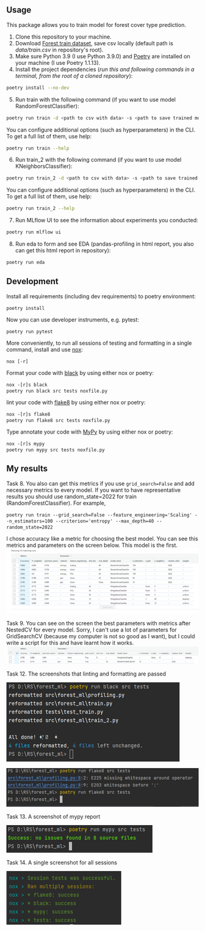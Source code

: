 ## Usage
This package allows you to train model for forest cover type prediction.
1. Clone this repository to your machine.
2. Download [Forest train dataset](https://www.kaggle.com/competitions/forest-cover-type-prediction), save csv locally (default path is *data/train.csv* in repository's root).
3. Make sure Python 3.9 (I use Python 3.9.0) and [Poetry](https://python-poetry.org/docs/) are installed on your machine (I use Poetry 1.1.13).
4. Install the project dependencies (*run this and following commands in a terminal, from the root of a cloned repository*):
```sh
poetry install --no-dev
```
5. Run train with the following command (if you want to use model RandomForestClassifier):
```sh
poetry run train -d <path to csv with data> -s <path to save trained model>
```
You can configure additional options (such as hyperparameters) in the CLI. To get a full list of them, use help:
```sh
poetry run train --help
```
6. Run train_2 with the following command (if you want to use model KNeighborsClassifier):
```sh
poetry run train_2 -d <path to csv with data> -s <path to save trained model>
```
You can configure additional options (such as hyperparameters) in the CLI. To get a full list of them, use help:
```sh
poetry run train_2 --help
```
7. Run MLflow UI to see the information about experiments you conducted:
```sh
poetry run mlflow ui
```
8. Run eda to form and see EDA (pandas-profiling in html report, you also can get this html report in repository):
```sh
poetry run eda
```
## Development

Install all requirements (including dev requirements) to poetry environment:
```
poetry install
```
Now you can use developer instruments, e.g. pytest:
```
poetry run pytest
```
More conveniently, to run all sessions of testing and formatting in a single command, install and use [nox](https://nox.thea.codes/en/stable/): 
```
nox [-r]
```
Format your code with [black](https://github.com/psf/black) by using either nox or poetry:
```
nox -[r]s black
poetry run black src tests noxfile.py
```
lint your code with [flake8](https://pypi.org/project/flake8/) by using either nox or poetry:
```
nox -[r]s flake8
poetry run flake8 src tests noxfile.py
```
Type annotate your code with [MyPy](https://mypy.readthedocs.io/en/stable/) by using either nox or poetry:
```
nox -[r]s mypy
poetry run mypy src tests noxfile.py
```

## My results

Task 8. You also can get this metrics if you use `grid_search=False` and add necessary metrics to every model. If you want to have representative results you should use random_state=2022 for train (RandomForestClassifier). For example,  
```
poetry run train --grid_search=False --feature_engineering='Scaling' --n_estimators=100 --criterion='entropy' --max_depth=40 --random_state=2022
```


I chose accuracy like a metric for choosing the best model. You can see this metrics and parameters on the screen below. This model is the first.
![Image text](https://github.com/ElVLeo/machine_learning/blob/main/%D1%81%D0%BD%D0%B8%D0%BC%D0%BE%D0%BA%20%D0%B4%D0%BB%D1%8F%20readme.PNG)

Task 9. You can see on the screen the best parameters with metrics after NestedCV for every model. Sorry, I can't use a lot of parameters for GridSearchCV (because my computer is not so good as I want), but I could write a script for this and have learnt how it works. 
![Image text](https://github.com/ElVLeo/machine_learning/blob/main/%D0%A1%D0%BD%D0%B8%D0%BC%D0%BE%D0%BA%20%D0%B4%D0%BB%D1%8F%20gridsearch.PNG)

Task 12. The screenshots that linting and formatting are passed

![Image text](https://github.com/ElVLeo/machine_learning/blob/main/%D0%A1%D0%BD%D0%B8%D0%BC%D0%BE%D0%BA%20black%202.PNG)

![Image text](https://github.com/ElVLeo/machine_learning/blob/main/flake8.jpg)

Task 13. A screenshot of mypy report

![Image text](https://github.com/ElVLeo/machine_learning/blob/main/%D0%A1%D0%BD%D0%B8%D0%BC%D0%BE%D0%BA%20mypy.PNG)

Task 14. A single screenshot for all sessions

![Image text](https://github.com/ElVLeo/machine_learning/blob/main/nox.PNG)
